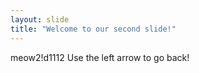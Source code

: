 ```yaml
---
layout: slide
title: "Welcome to our second slide!"
---
```

meow2!d1112
Use the left arrow to go back!